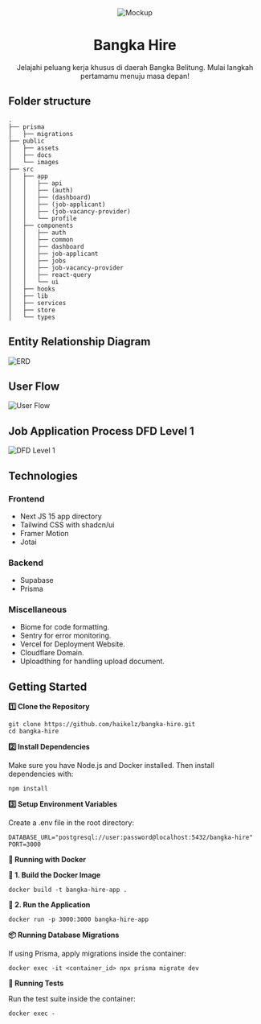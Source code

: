 <div align="center">
  <img src="/public/docs/Mockup.png" alt="Mockup" />
  <h1>Bangka Hire</h1>
  <p>Jelajahi peluang kerja khusus di daerah Bangka Belitung. Mulai langkah pertamamu menuju masa depan!</p>
</div>

## Folder structure

```
.
├── prisma
│   ├── migrations
├── public
│   ├── assets
│   ├── docs
│   └── images
├── src
│   ├── app
│   │   ├── api
│   │   ├── (auth)
│   │   ├── (dashboard)
│   │   ├── (job-applicant)
│   │   ├── (job-vacancy-provider)
│   │   └── profile
│   ├── components
│   │   ├── auth
│   │   ├── common
│   │   ├── dashboard
│   │   ├── job-applicant
│   │   ├── jobs
│   │   ├── job-vacancy-provider
│   │   ├── react-query
│   │   └── ui
│   ├── hooks
│   ├── lib
│   ├── services
│   ├── store
│   └── types
```

## Entity Relationship Diagram

![ERD](./public/docs/ERD.png)

## User Flow

![User Flow](./public/docs/User-Flow.png)

## Job Application Process DFD Level 1

![DFD Level 1](./public/docs/Job-Application-Process-level-1.png)

## Technologies

### Frontend

- Next JS 15 app directory
- Tailwind CSS with shadcn/ui
- Framer Motion
- Jotai

### Backend

- Supabase
- Prisma

### Miscellaneous

- Biome for code formatting.
- Sentry for error monitoring.
- Vercel for Deployment Website.
- Cloudflare Domain.
- Uploadthing for handling upload document.

## Getting Started

**1️⃣ Clone the Repository**

```
git clone https://github.com/haikelz/bangka-hire.git
cd bangka-hire
```

**2️⃣ Install Dependencies**

Make sure you have Node.js and Docker installed.
Then install dependencies with:

```
npm install
```

**3️⃣ Setup Environment Variables**

Create a .env file in the root directory:

```
DATABASE_URL="postgresql://user:password@localhost:5432/bangka-hire"
PORT=3000
```

**🐳 Running with Docker**

**🔹 1. Build the Docker Image**

```
docker build -t bangka-hire-app .
```

**🔹 2. Run the Application**

```
docker run -p 3000:3000 bangka-hire-app
```

**📦 Running Database Migrations**

If using Prisma, apply migrations inside the container:

```
docker exec -it <container_id> npx prisma migrate dev
```

**🧪 Running Tests**

Run the test suite inside the container:

```
docker exec -
```
